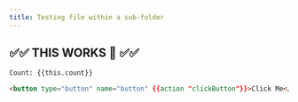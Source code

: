 ```yaml
---
title: Testing file within a sub-folder
---
```


## ✅✅ THIS WORKS 🎉 ✅✅

```html
Count: {{this.count}}

<button type="button" name="button" {{action "clickButton"}}>Click Me</button>
```

